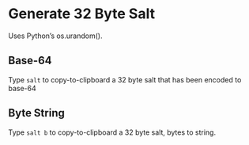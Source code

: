 # Generate 32 Byte Salt
Uses Python’s os.urandom().

## Base-64

Type `salt` to copy-to-clipboard a 32 byte salt that has been encoded to base-64

## Byte String

Type `salt b` to copy-to-clipboard a 32 byte salt, bytes to string.
